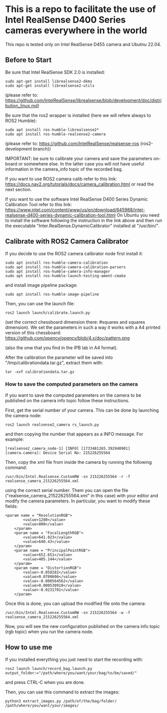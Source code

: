 # This is a repo to facilitate the use of Intel RealSense D400 Series cameras everywhere in the world

This repo is tested only on Intel RealSense D455 camera and Ubutnu 22.04.

## Before to Start
Be sure that Intel RealSense SDK 2.0 is installed:

```
sudo apt-get install librealsense2-dkms
sudo apt-get install librealsense2-utils
```

(please refer to: https://github.com/IntelRealSense/librealsense/blob/development/doc/distribution_linux.md)

Be sure that the ros2 wrapper is installed (here we will refere always to ROS2 Humble):

```
sudo apt install ros-humble-librealsense2*
sudo apt install ros-humble-realsense2-camera
```

(please refer to: https://github.com/IntelRealSense/realsense-ros (ros2-development branch))

IMPORTANT: be sure to calibrate your camera and save the parameters on-board or somewhere else.
In the latter case you will not have useful information in the camera_info topic of the recorded bag.

If you want to use ROS2 camera calib refer to this link:
https://docs.nav2.org/tutorials/docs/camera_calibration.html
or read the next section.

If you want to use the software Intel RealSense D400 Series Dynamic Calibration Tool refer to this link:
https://www.intel.com/content/www/us/en/download/645988/intel-realsense-d400-series-dynamic-calibration-tool.html
On Ubuntu you need to install the software following the instruction in the link above and then run the executable "Inter.RealSense.DynamicCalibrator" installed at "/usr/bin/".


## Calibrate with ROS2 Camera Calibrator
If you decide to use the ROS2 camera calibrator node first install it:

```
sudo apt install ros-humble-camera-calibration
sudo apt install ros-humble-camera-calibration-parsers
sudo apt install ros-humble-camera-info-manager
sudo apt install ros-humble-launch-testing-ament-cmake
```

and install image pipeline package:

```
sudo apt install ros-humble-image-pipeline
```

Then, you can use the launch file:

```
ros2 launch launch/calibrate.launch.py
```

(set the correct chessboard dimension there: #squares and squares dimension).
We set the parameters in such a way it works with a A4 printed version of this chessboard:
https://github.com/opencv/opencv/blob/4.x/doc/pattern.png

(also the onw that you find in the IPB lab in A4 format).

After the calibration the parameter will be saved into "/tmp/calibrationdata.tar.gz", extract them with:

```
tar -xvf calibrationdata.tar.gz
```

### How to save the computed parameters on the camera
If you want to save the computed parameters on the camera to be published on the camera info topic follow these instructions.

First, get the serial number of your camera. This can be done by launching the camera node:

```
ros2 launch realsense2_camera rs_launch.py
```

and then copying the number that appears as a INFO message. For example:

```
[realsense2_camera_node-1] [INFO] [1733481265.392948901] [camera.camera]: Device Serial No: 215226255564
```

Then, copy the xml file from inside the camera by running the following command:

```
/usr/bin/Intel.Realsense.CustomRW -sn 215226255564 -r -f realsense_camera_215226255564.xml 
```

using the correct serial number. Them you can open the file ("realsense_camera_215226255564.xml" in this case) with your editor and modify the camera parameters. In particular, you want to modify these fields:

```
<param name = "ResolutionRGB">
        <value>1280</value>
        <value>800</value>
    </param>
    <param name = "FocalLengthRGB">
        <value>641.023</value>
        <value>640.43</value>
    </param>
    <param name = "PrincipalPointRGB">
        <value>652.651</value>
        <value>405.144</value>
    </param>
    <param name = "DistortionRGB">
        <value>-0.058282</value>
        <value>0.0700606</value>
        <value>-0.000564562</value>
        <value>0.000530918</value>
        <value>-0.0231781</value>
    </param>
```

Once this is done, you can upload the modified file onto the camera:

```
/usr/bin/Intel.Realsense.CustomRW -sn 215226255564 -w -f realsense_camera_215226255564.xml 
```

Now, you will see the new configuration published on the camera info topic (rgb topic) when you run the camera node.


## How to use me
If you installed everything you just need to start the recording with:

```
ros2 launch launch/record_bag.launch.py output_folder:="/path/where/you/want/your/bag/to/be/saved/"
```

and press CTRL-C when you are done.

Then, you can use this command to extract the images:

```
python3 extract_images.py /path/of/the/bag/folder/ /path/where/you/want/your/images/
```
